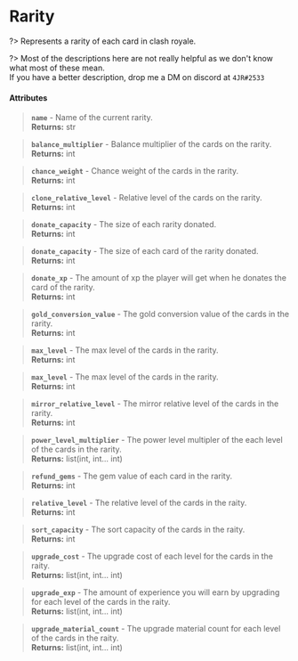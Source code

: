 # Rarity
?> Represents a rarity of each card in clash royale.

?> Most of the descriptions here are not really helpful as we don't know what most of these mean.    
If you have a better description, drop me a DM on discord at `4JR#2533`

#### Attributes
> **`name`** - Name of the current rarity.    
**Returns:** str

> **`balance_multiplier`** - Balance multiplier of the cards on the rarity.    
**Returns:** int

> **`chance_weight`** - Chance weight of the cards in the rarity.    
**Returns:** int

> **`clone_relative_level`** - Relative level of the cards on the rarity.    
**Returns:** int

> **`donate_capacity`** - The size of each rarity donated.    
**Returns:** int

> **`donate_capacity`** - The size of each card of the rarity donated.    
**Returns:** int

> **`donate_xp`** - The amount of xp the player will get when he donates the card of the rarity.    
**Returns:** int

> **`gold_conversion_value`** - The gold conversion value of the cards in the rarity.    
**Returns:** int

> **`max_level`** - The max level of the cards in the rarity.    
**Returns:** int

> **`max_level`** - The max level of the cards in the rarity.    
**Returns:** int

> **`mirror_relative_level`** - The mirror relative level of the cards in the rarity.    
**Returns:** int

> **`power_level_multiplier`** - The power level multipler of the each level of the cards in the rarity.    
**Returns:** list(int, int... int)

> **`refund_gems`** - The gem value of each card in the rarity.    
**Returns:** int

> **`relative_level`** - The relative level of the cards in the raity.    
**Returns:** int

> **`sort_capacity`** - The sort capacity of the cards in the raity.    
**Returns:** int

> **`upgrade_cost`** - The upgrade cost of each level for the cards in the raity.    
**Returns:** list(int, int... int)

> **`upgrade_exp`** - The amount of experience you will earn by upgrading for each level of the cards in the raity.    
**Returns:** list(int, int... int)

> **`upgrade_material_count`** - The upgrade material count for each level of the cards in the raity.    
**Returns:** list(int, int... int)